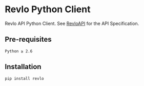 # Revlo Python Client

Revlo API Python Client. See [RevloAPI](https://github.com/teamrevlo/RevloAPI) for the API Specification.

## Pre-requisites
```
Python ≥ 2.6
```

## Installation

```
pip install revlo
```
